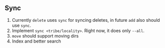 ## Sync

1. Currently `delete` uses `sync` for syncing deletes, in future `add` also should use `sync`.
2. Implement `sync <tribe/locality>`. Right now, it does only `--all`.
3. `move` should support moving dirs
4. Index and better search
